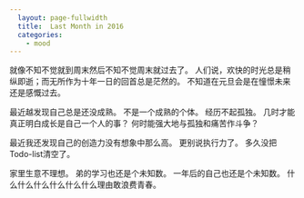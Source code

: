 ```yaml
---
  layout: page-fullwidth
  title:  Last Month in 2016
  categories:
    - mood
---
```


就像不知不觉就到周末然后不知不觉周末就过去了。
人们说，欢快的时光总是稍纵即逝；而无所作为十年一日的回首总是茫然的。
不知道在元旦会是在憧憬未来还是感慨过去。

最近越发现自己总是还没成熟。
不是一个成熟的个体。
经历不起孤独。
几时才能真正明白成长是自己一个人的事？
何时能强大地与孤独和痛苦作斗争？

最近我还发现自己的创造力没有想象中那么高。
更别说执行力了。
多久没把Todo-list清空了。

家里生意不理想。
弟的学习也还是个未知数。
一年后的自己也还是个未知数。
什么什么什么什么什么什么理由敢浪费青春。
